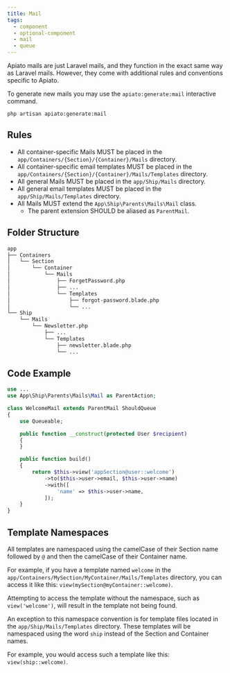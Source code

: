 ```yaml
---
title: Mail
tags:
  - component
  - optional-component
  - mail
  - queue
---
```


Apiato mails are just Laravel mails,
and they function in the exact same way as Laravel mails.
However, they come with additional rules and conventions specific to Apiato.

To generate new mails you may use the `apiato:generate:mail` interactive command.

```
php artisan apiato:generate:mail
```

## Rules

- All container-specific Mails MUST be placed in the `app/Containers/{Section}/{Container}/Mails` directory.
- All container-specific email templates MUST be placed in the `app/Containers/{Section}/{Container}/Mails/Templates` directory.
- All general Mails MUST be placed in the `app/Ship/Mails` directory.
- All general email templates MUST be placed in the `app/Ship/Mails/Templates` directory.
- All Mails MUST extend the `App\Ship\Parents\Mails\Mail` class.
  - The parent extension SHOULD be aliased as `ParentMail`.

## Folder Structure

```markdown
app
├── Containers
│   └── Section
│       └── Container
│           └── Mails
│               ├── ForgetPassword.php
│               ├── ...
│               └── Templates
│                   ├── forgot-password.blade.php
│                   └── ...
└── Ship
    └── Mails
        └── Newsletter.php
            ├── ...
            └── Templates
                ├── newsletter.blade.php
                └── ...
```

## Code Example

```php
use ...
use App\Ship\Parents\Mails\Mail as ParentAction;

class WelcomeMail extends ParentMail ShouldQueue
{
    use Queueable;

    public function __construct(protected User $recipient)
    {
    }

    public function build()
    {
        return $this->view('appSection@user::welcome')
            ->to($this->user->email, $this->user->name)
            ->with([
                'name' => $this->user->name,
            ]);
    }
}
```

## Template Namespaces

All templates are namespaced
using the camelCase of their Section name followed by `@` and then the camelCase of their Container name.

For example,
if you have a template named `welcome` in the `app/Containers/MySection/MyContainer/Mails/Templates` directory,
you can access it like this: `view(mySection@myContainer::welcome)`.

Attempting to access the template without the namespace,
such as `view('welcome')`, will result in the template not being found.

An exception to this namespace convention is for template files
located in the `app/Ship/Mails/Templates` directory.
These templates will be namespaced using the word `ship` instead of the Section and Container names.

For example, you would access such a template like this: `view(ship::welcome)`.
